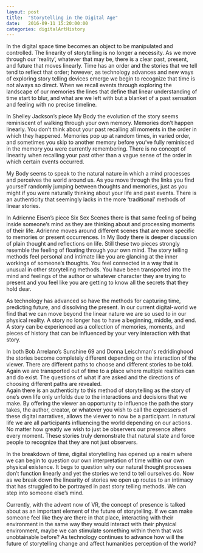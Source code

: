 ```yaml
---
layout: post
title:  "Storytelling in the Digital Age"
date:   2016-09-11 15:20:00:00
categories: digitalArtHistory
---
```


In the digital space time becomes an object to be manipulated and controlled.  The linearity of storytelling is no longer a necessity.  As we move through our ‘reality’, whatever that may be, there is a clear past, present, and future that moves linearly.  Time has an order and the stories that we tell tend to reflect that order; however, as technology advances and new ways of exploring story telling devices emerge we begin to recognize that time is not always so direct.  When we recall events through exploring the landscape of our memories the lines that define that linear understanding of time start to blur, and what are we left with but a blanket of a past sensation and feeling with no precise timeline.   
	
In Shelley Jackson’s piece My Body the evolution of the story seems reminiscent of walking through your own memory.  Memories don’t happen linearly.  You don’t think about your past recalling all moments in the order in which they happened.  Memories pop up at random times, in varied order, and sometimes you skip to another memory before you’ve fully reminisced in the memory you were currently remembering.  There is no concept of linearity when recalling your past other than a vague sense of the order in which certain events occurred.  

My Body seems to speak to the natural nature in which a mind processes and perceives the world around us.  As you move through the links you find yourself randomly jumping between thoughts and memories, just as you might if you were naturally thinking about your life and past events.  There is an authenticity that seemingly lacks in the more ‘traditional’ methods of linear stories.  

In Adrienne Eisen’s piece Six Sex Scenes there is that same feeling of being inside someone’s mind as they are thinking about and processing moments of their life.  Adrienne moves around different scenes that are more specific to memories or present occurrences.  In My Body there is deeper discussion of plain thought and reflections on life.  Still these two pieces strongly resemble the feeling of floating through your own mind. The story telling methods feel personal and intimate like you are glancing at the inner workings of someone’s thoughts.  You feel connected in a way that is unusual in other storytelling methods. You have been transported into the mind and feelings of the author or whatever character they are trying to present and you feel like you are getting to know all the secrets that they hold dear.    

As technology has advanced so have the methods for capturing time, predicting future, and dissolving the present.  In our current digital-world we find that we can move beyond the linear nature we are so used to in our physical reality.  A story no longer has to have a beginning, middle, and end.  A story can be experienced as a collection of memories, moments, and pieces of history that can be influenced by your very interaction with that story.  

In both Bob Arrelano’s Sunshine 69 and Donna Leischman's redridinghood the stories become completely different depending on the interaction of the viewer.  There are different paths to choose and different stories to be told.  Again we are transported out of time to a place where multiple realities can and do exist.  The questions of what if are asked and the directions of choosing different paths are revealed.  
Again there is an authenticity to this method of storytelling as the story of one’s own life only unfolds due to the interactions and decisions that we make.  By offering the viewer an opportunity to influence the path the story takes, the author, creator, or whatever you wish to call the expressers of these digital narratives, allows the viewer to now be a participant.  In natural life we are all participants influencing the world depending on our actions.  No matter how greatly we wish to just be observers our presence alters every moment.  These stories truly demonstrate that natural state and force people to recognize that they are not just observers.  

In the breakdown of time, digital storytelling has opened up a realm where we can begin to question our own interpretation of time within our own physical existence.  It begs to question why our natural thought processes don’t function linearly and yet the stories we tend to tell ourselves do.  Now as we break down the linearity of stories we open up routes to an intimacy that has struggled to be portrayed in past story telling methods.  We can step into someone else’s mind.  

Currently, with the advent now of VR, the concept of presence is talked about as an important element of the future of storytelling.  If we can make someone feel like they are there in that place, interacting with their environment in the same way they would interact with their physical environment, maybe we can stimulate something within them that was unobtainable before?  As technology continues to advance how will the future of storytelling change and affect humanities perception of the world?    



